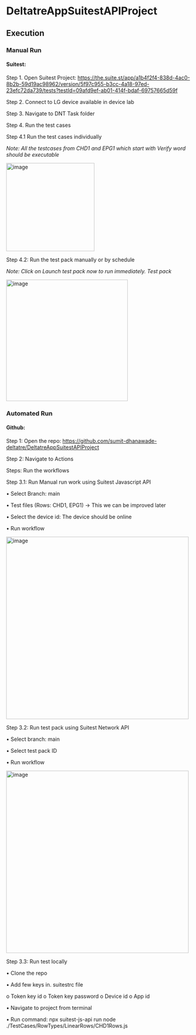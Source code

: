 # DeltatreAppSuitestAPIProject

## Execution
### Manual Run
#### Suitest:
Step 1. Open Suitest Project: https://the.suite.st/app/a1b4f2f4-838d-4ac0-8b2b-59d19ac98962/version/5f97c955-b3cc-4a18-97ed-23efc72da739/tests?testId=09afd9ef-ab01-414f-bdaf-69757665d59f

Step 2. Connect to LG device available in device lab

Step 3. Navigate to DNT Task folder

Step 4. Run the test cases 
   
Step 4.1 Run the test cases individually

_Note: All the testcases from CHD1 and EPG1 which start with Verify word should be executable_

 <img width="236" alt="image" src="https://github.com/user-attachments/assets/928e047b-37b5-4bd3-aafc-c3aecc7209a1">


Step 4.2: Run the test pack manually or by schedule

_Note: Click on Launch test pack now to run immediately. Test pack_

<img width="325" alt="image" src="https://github.com/user-attachments/assets/1ea5daf7-08eb-4711-a98c-7554ae5dffc7">

 
### Automated Run
#### Github:
Step 1: Open the repo: https://github.com/sumit-dhanawade-deltatre/DeltatreAppSuitestAPIProject

Step 2: Navigate to Actions 

Steps: Run the workflows

Step 3.1: Run Manual run work using Suitest Javascript API

•	Select Branch: main

•	Test files (Rows: CHD1, EPG1) -> This we can be improved later 

•	Select the device id: The device should be online 

•	Run workflow

 <img width="488" alt="image" src="https://github.com/user-attachments/assets/5ec7baca-5ccd-4b5b-9452-065ef974acbd">

Step 3.2: Run test pack using Suitest Network API

•	Select branch: main

•	Select test pack ID

•	Run workflow

<img width="488" alt="image" src="https://github.com/user-attachments/assets/cadf9ff0-9546-4ba5-b9e0-1af2851f15d6">

Step 3.3: Run test locally

•	Clone the repo 

•	Add few keys in. suitestrc file 

o	Token key id
o	Token key password
o	Device id
o	App id

•	Navigate to project from terminal

•	Run command: npx suitest-js-api run node ./TestCases/RowTypes/LinearRows/CHD1Rows.js


